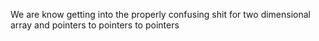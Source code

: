 We are know getting into the properly confusing shit for two dimensional array and pointers to pointers to pointers
